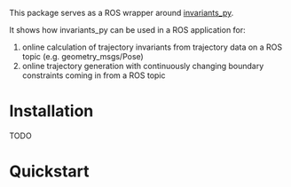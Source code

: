 
This package serves as a ROS wrapper around [invariants_py](https://github.com/trajectory-invariants/invariants_py). 

It shows how invariants_py can be used in a ROS application for:

1. online calculation of trajectory invariants from trajectory data on a ROS topic (e.g. geometry_msgs/Pose)
1. online trajectory generation with continuously changing boundary constraints coming in from a ROS topic

# Installation

TODO

# Quickstart